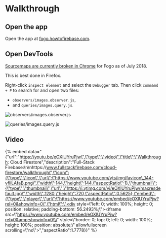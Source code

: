 # Walkthrough

## Open the app

Open the app at [fogo.howtofirebase.com](https://fogo.howtofirebase.com/).

## Open DevTools

[Sourcemaps are currently broken in Chrome](https://github.com/webpack/webpack/issues/3165) for Fogo as of July 2018.

This is best done in Firefox.

Right-click `inspect element` and select the `Debugger` tab. Then click `command + P` to search for and open two files:

* `observers/images.observer.js`,
* and `queries/images.query.js`.

![observers/images.observer.js](https://goo.gl/DeEsZT)

![queries/images.query.js](https://goo.gl/pMa7ad)

## Video

{% embed data="{\"url\":\"https://youtu.be/eOXlUYruPjw\",\"type\":\"video\",\"title\":\"Walkthrough: Cloud Firestore\",\"description\":\"Full-Stack Firebase:\\n\\nhttps://www.fullstackfirebase.com/cloud-firestore/walkthrough\",\"icon\":{\"type\":\"icon\",\"url\":\"https://www.youtube.com/yts/img/favicon\_144-vfliLAfaB.png\",\"width\":144,\"height\":144,\"aspectRatio\":1},\"thumbnail\":{\"type\":\"thumbnail\",\"url\":\"https://i.ytimg.com/vi/eOXlUYruPjw/maxresdefault.jpg\",\"width\":1280,\"height\":720,\"aspectRatio\":0.5625},\"embed\":{\"type\":\"player\",\"url\":\"https://www.youtube.com/embed/eOXlUYruPjw?rel=0&showinfo=0\",\"html\":\"<div style=\\\"left: 0; width: 100%; height: 0; position: relative; padding-bottom: 56.2493%;\\\"><iframe src=\\\"https://www.youtube.com/embed/eOXlUYruPjw?rel=0&amp;showinfo=0\\\" style=\\\"border: 0; top: 0; left: 0; width: 100%; height: 100%; position: absolute;\\\" allowfullscreen scrolling=\\\"no\\\"></iframe></div>\",\"aspectRatio\":1.7778}}" %}

